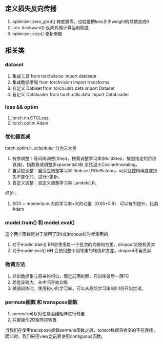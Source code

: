 ## 定义损失反向传播
1. optimizer.zero_grad()  梯度置零，也就是把loss关于weight的导数变成0
2. loss.backward()  反向传播计算当前梯度
3. optimizer.step()  更新参数

## 相关类
### dataset
1. 集成工具 from torchvision import datasets   
2. 集成数据增强 from torchvision import transforms
3. 自定义 Dataset    from torch.utils.data import Dataset
4. 自定义 Dataloader from torch.utils.data import DataLoader

### loss && optim
1. torch.nn.CTCLoss
2. torch.optim.Adam

### 优化器衰减
torch.optim.lr_scheduler 分为三大类
1. 有序调整：等间隔调整(Step)，按需调整学习率(MultiStep，按照指定的阶段衰减)，指数衰减调整(Exponential)和 余弦退火CosineAnnealing。
2. 自适应调整：自适应调整学习率 ReduceLROnPlateau。可以监控精确度或损失不变化时，进行lr更新。
3. 自定义调整：自定义调整学习率 LambdaLR。

经验：
1. SGD + momentum 大的学习率+大的动量（0.05+0.9）  可以有所提升，比肩Adam

### model.train() 和 model.eval()
这个两个函数是对于使用了BN或dropout的时候使用的
1. 对于model.train()  BN会使用每一个批次的均值和方差，dropout会随机丢弃
2. 对于model.eval() BN 会使用整个训练集的均值和方差，dropout不再丢弃

### 微调方法
1. 若新数据集与原来的相似，固定前面的层，只训练最后一层FC
2. 若差异较大，从中间开始训练
3. 微调训练时，使用较小的学习率，可以从原始学习率的0.1倍开始尝试。

### permute函数 和 transpose函数
1. permute可以对任意高维矩阵进行转置
2. 只能操作2D矩阵的转置

当我们在使用transpose或者permute函数之后，tensor数据将会变的不在连续，而此时，我们采用view之前要使用contiguous函数。
